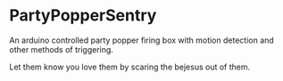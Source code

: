 # PartyPopperSentry
An arduino controlled party popper firing box with motion detection and other methods of triggering.

Let them know you love them by scaring the bejesus out of them.
